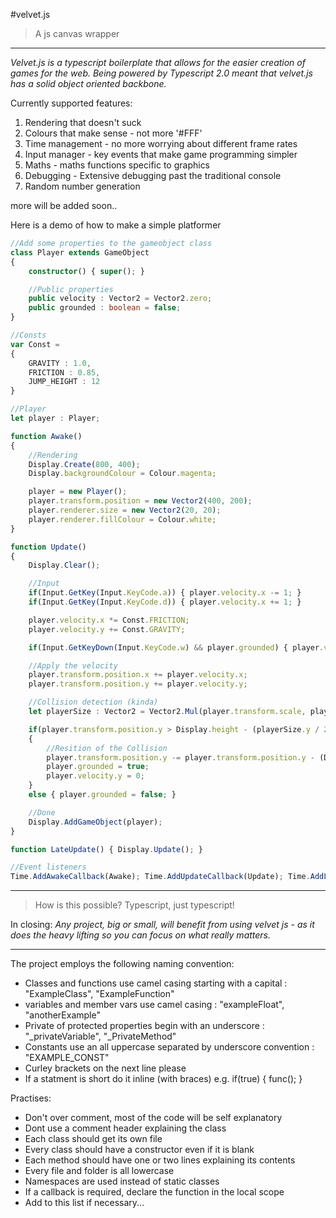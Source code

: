 #velvet.js
> A js canvas wrapper

---

*Velvet.js is a typescript boilerplate that allows for the easier creation of games for the web. Being powered by Typescript 2.0 meant that velvet.js has a solid object oriented backbone.*

Currently supported features:

1. Rendering that doesn't suck
2. Colours that make sense - not more '#FFF'
3. Time management - no more worrying about different frame rates
4. Input manager - key events that make game programming simpler
5. Maths - maths functions specific to graphics
6. Debugging - Extensive debugging past the traditional console
7. Random number generation

more will be added soon..

Here is a demo of how to make a simple platformer

```typescript
//Add some properties to the gameobject class
class Player extends GameObject
{
    constructor() { super(); }

    //Public properties
    public velocity : Vector2 = Vector2.zero;
    public grounded : boolean = false;
}

//Consts
var Const = 
{
    GRAVITY : 1.0,
    FRICTION : 0.85,
    JUMP_HEIGHT : 12
}

//Player
let player : Player;

function Awake() 
{ 
    //Rendering
    Display.Create(800, 400); 
    Display.backgroundColour = Colour.magenta;

    player = new Player();
    player.transform.position = new Vector2(400, 200);
    player.renderer.size = new Vector2(20, 20);
    player.renderer.fillColour = Colour.white;
}

function Update() 
{
    Display.Clear();

    //Input
    if(Input.GetKey(Input.KeyCode.a)) { player.velocity.x -= 1; }
    if(Input.GetKey(Input.KeyCode.d)) { player.velocity.x += 1; }

    player.velocity.x *= Const.FRICTION;
    player.velocity.y += Const.GRAVITY;

    if(Input.GetKeyDown(Input.KeyCode.w) && player.grounded) { player.velocity.y -= Const.JUMP_HEIGHT; }

    //Apply the velocity
    player.transform.position.x += player.velocity.x;
    player.transform.position.y += player.velocity.y;

    //Collision detection (kinda)
    let playerSize : Vector2 = Vector2.Mul(player.transform.scale, player.renderer.size);

    if(player.transform.position.y > Display.height - (playerSize.y / 2)) 
    {
        //Resition of the Collision
        player.transform.position.y -= player.transform.position.y - (Display.height - (playerSize.y / 2)); //Delta
        player.grounded = true;
        player.velocity.y = 0;
    }
    else { player.grounded = false; }

    //Done
    Display.AddGameObject(player);
}

function LateUpdate() { Display.Update(); }

//Event listeners
Time.AddAwakeCallback(Awake); Time.AddUpdateCallback(Update); Time.AddLateUpdateCallback(LateUpdate);
```

---

> How is this possible? Typescript, just typescript!

In closing:
*Any project, big or small, will benefit from using velvet js - as it does the heavy lifting so you can focus on what really matters.*

---

The project employs the following naming convention:
- Classes and functions use camel casing starting with a capital : "ExampleClass", "ExampleFunction"
- variables and member vars use camel casing : "exampleFloat", "anotherExample"
- Private of protected properties begin with an underscore : "_privateVariable", "_PrivateMethod"
- Constants use an all uppercase separated by underscore convention  : "EXAMPLE_CONST"
- Curley brackets on the next line please
- If a statment is short do it inline (with braces) e.g. if(true) { func(); }

Practises:
- Don't over comment, most of the code will be self explanatory
- Dont use a comment header explaining the class
- Each class should get its own file
- Every class should have a constructor even if it is blank
- Each method should have one or two lines explaining its contents
- Every file and folder is all lowercase
- Namespaces are used instead of static classes
- If a callback is required, declare the function in the local scope
- Add to this list if necessary...
